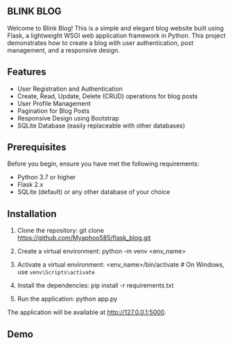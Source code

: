 ## BLINK BLOG
Welcome to Blink Blog! This is a simple and elegant blog website built using Flask, a lightweight WSGI web application framework in Python. This project demonstrates how to create a blog with user authentication, post management, and a responsive design.

## Features
- User Registration and Authentication
- Create, Read, Update, Delete (CRUD) operations for blog posts
- User Profile Management
- Pagination for Blog Posts
- Responsive Design using Bootstrap
- SQLite Database (easily replaceable with other databases)

## Prerequisites
Before you begin, ensure you have met the following requirements:

- Python 3.7 or higher
- Flask 2.x
- SQLite (default) or any other database of your choice

## Installation
1. Clone the repository:
    git clone https://github.com/Myaphoo585/flask_blog.git
    

2. Create a virtual environment:
    python -m venv <env_name>

3. Activate a virtual environment:
    <env_name>/bin/activate   # On Windows, use `venv\Scripts\activate`

3. Install the dependencies:
    pip install -r requirements.txt

4. Run the application:
    python app.py
 
The application will be available at http://127.0.0.1:5000.

## Demo





